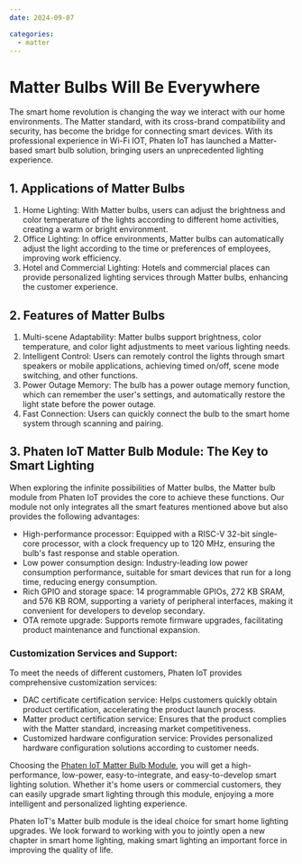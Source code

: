```yaml
---
date: 2024-09-07

categories:
  - matter
---
```


# Matter Bulbs Will Be Everywhere

<!-- more -->

The smart home revolution is changing the way we interact with our home environments. The Matter standard, with its cross-brand compatibility and security, has become the bridge for connecting smart devices. With its professional experience in Wi-Fi IOT, Phaten IoT has launched a Matter-based smart bulb solution, bringing users an unprecedented lighting experience.
<!-- matter  tasmota  module  matter development  module development  smart home  smart products -->
## 1. Applications of Matter Bulbs

1. Home Lighting: With Matter bulbs, users can adjust the brightness and color temperature of the lights according to different home activities, creating a warm or bright environment.
2. Office Lighting: In office environments, Matter bulbs can automatically adjust the light according to the time or preferences of employees, improving work efficiency.
3. Hotel and Commercial Lighting: Hotels and commercial places can provide personalized lighting services through Matter bulbs, enhancing the customer experience.

## 2. Features of Matter Bulbs

1. Multi-scene Adaptability: Matter bulbs support brightness, color temperature, and color light adjustments to meet various lighting needs.
2. Intelligent Control: Users can remotely control the lights through smart speakers or mobile applications, achieving timed on/off, scene mode switching, and other functions.
3. Power Outage Memory: The bulb has a power outage memory function, which can remember the user's settings, and automatically restore the light state before the power outage.
4. Fast Connection: Users can quickly connect the bulb to the smart home system through scanning and pairing.

## 3. Phaten IoT Matter Bulb Module: The Key to Smart Lighting

When exploring the infinite possibilities of Matter bulbs, the Matter bulb module from Phaten IoT provides the core to achieve these functions. Our module not only integrates all the smart features mentioned above but also provides the following advantages:

- High-performance processor: Equipped with a RISC-V 32-bit single-core processor, with a clock frequency up to 120 MHz, ensuring the bulb's fast response and stable operation.
- Low power consumption design: Industry-leading low power consumption performance, suitable for smart devices that run for a long time, reducing energy consumption.
- Rich GPIO and storage space: 14 programmable GPIOs, 272 KB SRAM, and 576 KB ROM, supporting a variety of peripheral interfaces, making it convenient for developers to develop secondary.
- OTA remote upgrade: Supports remote firmware upgrades, facilitating product maintenance and functional expansion.

### Customization Services and Support:
To meet the needs of different customers, Phaten IoT provides comprehensive customization services:

- DAC certificate certification service: Helps customers quickly obtain product certification, accelerating the product launch process.
- Matter product certification service: Ensures that the product complies with the Matter standard, increasing market competitiveness.
- Customized hardware configuration service: Provides personalized hardware configuration solutions according to customer needs.

Choosing the [Phaten IoT Matter Bulb Module](https://phateniot.github.io/zh/solutions/matter/rgbcw_light/), you will get a high-performance, low-power, easy-to-integrate, and easy-to-develop smart lighting solution. Whether it's home users or commercial customers, they can easily upgrade smart lighting through this module, enjoying a more intelligent and personalized lighting experience.

Phaten IoT's Matter bulb module is the ideal choice for smart home lighting upgrades. We look forward to working with you to jointly open a new chapter in smart home lighting, making smart lighting an important force in improving the quality of life.